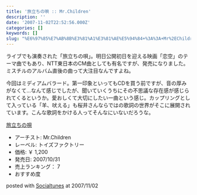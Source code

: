 ```yaml
---
title: '旅立ちの唄 :: Mr.Children'
description: ''
date: '2007-11-02T22:52:56.000Z'
categories: []
keywords: []
slug: "%E6%97%85%E7%AB%8B%E3%81%A1%E3%81%AE%E5%94%84+%3A%3A+Mr%2EChildren"
---
```

ライブでも演奏された「旅立ちの唄」。明日公開初日を迎える映画「恋空」のテーマ曲でもあり、NTT東日本のCM曲としても有名ですが、発売になりました。ミスチルのアルバム直後の曲って大注目なんですよね。

今回はミディアムバラード。第一印象といってもCDを買う前ですが、音の厚みがなくて…なんて感じでしたが、聞いていくうちにその不思議な存在感が感じられてくるというか。愛おしくて大切にしたい一曲という感じ。カップリングとして入っている「羊、吠える」も桜井さんならではの歌詞の世界がそこに展開されています。こんな歌詞をかける人ってそんなにいないだろうな。

[旅立ちの唄](http://www.amazon.co.jp/exec/obidos/ASIN/B000VWZEOY/mrchildrenonl-22/ref=nosim "旅立ちの唄")

*   アーチスト: Mr.Children
*   レーベル: トイズファクトリー
*   価格: ￥ 1,200
*   発売日: 2007/10/31
*   売上ランキング： 7
*   おすすめ度

posted with [Socialtunes](http://socialtunes.net) at 2007/11/02